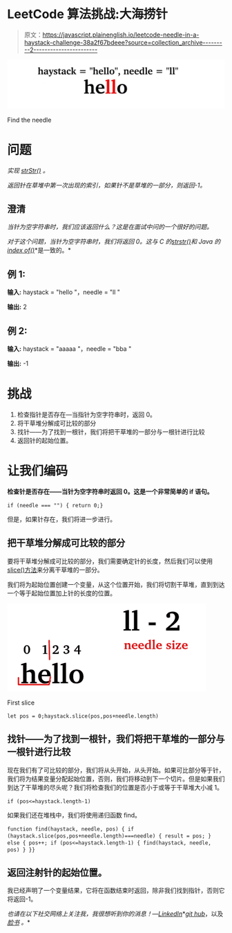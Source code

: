 # LeetCode 算法挑战:大海捞针

> 原文：<https://javascript.plainenglish.io/leetcode-needle-in-a-haystack-challenge-38a2f67bdeee?source=collection_archive---------2----------------------->

![](img/518c8529dbf93f472ed679e68d42a2a5.png)

Find the needle

# 问题

*实现* [*strStr()*](http://www.cplusplus.com/reference/cstring/strstr/) *。*

*返回针在草堆中第一次出现的索引，如果针不是草堆的一部分，则返回-1。*

## **澄清**

*当针为空字符串时，我们应该返回什么？这是在面试中问的一个很好的问题。*

*对于这个问题，当针为空字符串时，我们将返回 0。这与 C 的*[*strstr()*](http://www.cplusplus.com/reference/cstring/strstr/)*和 Java 的*[*index of()*](https://docs.oracle.com/javase/7/docs/api/java/lang/String.html#indexOf(java.lang.String))*是一致的。*

## **例 1:**

**输入:** haystack = "hello "，needle = "ll "

**输出:** 2

## **例 2:**

**输入:** haystack = "aaaaa "，needle = "bba "

**输出:** -1

# 挑战

1.  检查指针是否存在—当指针为空字符串时，返回 0。
2.  将干草堆分解成可比较的部分
3.  找针——为了找到一根针，我们将把干草堆的一部分与一根针进行比较
4.  返回针的起始位置。

# 让我们编码

**检查针是否存在——当针为空字符串时返回 0。这是一个非常简单的 if 语句。**

```
if (needle === "") { return 0;}
```

但是，如果针存在，我们将进一步进行。

## **把干草堆分解成可比较的部分**

要将干草堆分解成可比较的部分，我们需要确定针的长度，然后我们可以使用 [slice()方法](https://developer.mozilla.org/en-US/docs/Web/JavaScript/Reference/Global_Objects/String/slice)来分离干草堆的一部分。

我们将为起始位置创建一个变量，从这个位置开始，我们将切割干草堆，直到到达一个等于起始位置加上针的长度的位置。

![](img/3f7222ca0ff14580b4ca142bdcc9bd29.png)

First slice

```
let pos = 0;haystack.slice(pos,pos+needle.length)
```

## **找针——为了找到一根针，我们将把干草堆的一部分与一根针进行比较**

现在我们有了可比较的部分，我们将从头开始，从头开始。如果可比部分等于针，我们将为结果变量分配起始位置，否则，我们将移动到下一个切片。但是如果我们到达了干草堆的尽头呢？我们将检查我们的位置是否小于或等于干草堆大小减 1。

```
if (pos<=haystack.length-1)
```

如果我们还在堆栈中，我们将使用递归函数 find。

```
function find(haystack, needle, pos) { if (haystack.slice(pos,pos+needle.length)===needle) { result = pos; } else { pos++; if (pos<=haystack.length-1) { find(haystack, needle, pos) } }}
```

## **返回注射针的起始位置。**

我已经声明了一个变量结果，它将在函数结束时返回，除非我们找到指针，否则它将返回-1。

*也请在以下社交网络上关注我，我很想听到你的消息！—*[*LinkedIn*](https://www.linkedin.com/in/nick-solonyy/)*[*git hub*](https://github.com/nicksolony)，以及 [*脸书*](https://www.facebook.com/nick.solony) *。**
